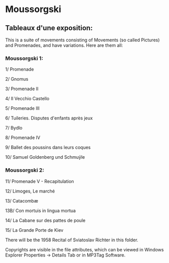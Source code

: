 # Moussorgski

## Tableaux d'une exposition:

This is a suite of movements consisting of Movements (so called Pictures) and Promenades, and have variations. Here are them all:

### Moussorgski 1:


1/ Promenade 

2/ Gnomus 

3/ Promenade II 

4/ Il Vecchio Castello 

5/ Promenade III 

6/ Tuileries. Disputes d'enfants après jeux 

7/ Bydlo 

8/ Promenade IV 

9/ Ballet des poussins dans leurs coques 

10/ Samuel Goldenberg und Schmuÿle 

### Moussorgski 2:


11/ Promenade V - Recapitulation 

12/ Limoges, Le marché 

13/ Catacombæ 

13B/ Con mortuis in lingua mortua 

14/ La Cabane sur des pattes de poule 

15/ La Grande Porte de Kiev 

There will be the 1958 Recital of Sviatoslav Richter in this folder.

Copyrights are visible in the file attributes, which can be viewed in Windows Explorer Properties → Details Tab or in MP3Tag Software.
